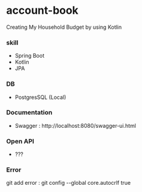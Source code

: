 # account-book
Creating My Household Budget by using Kotlin

### skill
- Spring Boot
- Kotlin
- JPA

### DB
- PostgresSQL (Local)

### Documentation
- Swagger : http://localhost:8080/swagger-ui.html

### Open API
- ???

### Error
git add error : git config --global core.autocrlf true
